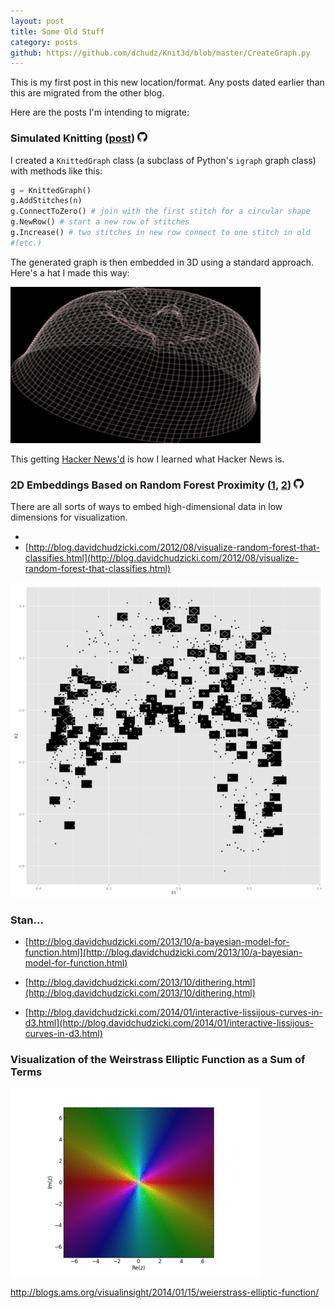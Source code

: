 ```yaml
---
layout: post
title: Some Old Stuff
category: posts
github: https://github.com/dchudz/Knit3d/blob/master/CreateGraph.py
---
```


This is my first post in this new location/format. Any posts dated earlier than this are migrated from the other blog.

Here are the posts I'm intending to migrate:

### Simulated Knitting ([post](http://blog.davidchudzicki.com/2011/11/simulated-knitting.html)) [![Knit3D](/images/posts/GitHub-Mark.png)](https://github.com/dchudz/Knit3d/blob/master/CreateGraph.py)


I created a ```KnittedGraph``` class (a subclass of Python's ```igraph``` graph class) with methods like this:

``` python
g = KnittedGraph()
g.AddStitches(n)
g.ConnectToZero() # join with the first stitch for a circular shape	
g.NewRow() # start a new row of stitches
g.Increase() # two stitches in new row connect to one stitch in old
#(etc.)
```

The generated graph is then embedded in 3D using a standard approach. Here's a hat I made this way:

![hat](/images/posts/hat_100_20.png)

This getting [Hacker News'd](https://news.ycombinator.com/item?id=3329533) is how I learned what Hacker News is.

### 2D Embeddings Based on Random Forest Proximity ([1](http://blog.davidchudzicki.com/2012/08/random-forests-for-visualizing-data.html), [2](http://blog.davidchudzicki.com/2012/08/visualize-random-forest-that-classifies.html)) [![random_forest_visualizations](/images/posts/GitHub-Mark.png)](https://github.com/dchudz/misc/tree/master/random_forest_visualizations)

There are all sorts of ways to embed high-dimensional data in low dimensions for visualization. 

- [](http://blog.davidchudzicki.com/2012/08/random-forests-for-visualizing-data.html)
- [http://blog.davidchudzicki.com/2012/08/visualize-random-forest-that-classifies.html](http://blog.davidchudzicki.com/2012/08/visualize-random-forest-that-classifies.html)

![hat](/images/posts/diamondsRF.png)


### Stan...

- [http://blog.davidchudzicki.com/2013/10/a-bayesian-model-for-function.html](http://blog.davidchudzicki.com/2013/10/a-bayesian-model-for-function.html)


- [http://blog.davidchudzicki.com/2013/10/dithering.html](http://blog.davidchudzicki.com/2013/10/dithering.html)


- [http://blog.davidchudzicki.com/2014/01/interactive-lissijous-curves-in-d3.html](http://blog.davidchudzicki.com/2014/01/interactive-lissijous-curves-in-d3.html)


### Visualization of the Weirstrass Elliptic Function as a Sum of Terms

![weierstrass](/images/posts/weierstrass.gif)


http://blogs.ams.org/visualinsight/2014/01/15/weierstrass-elliptic-function/

